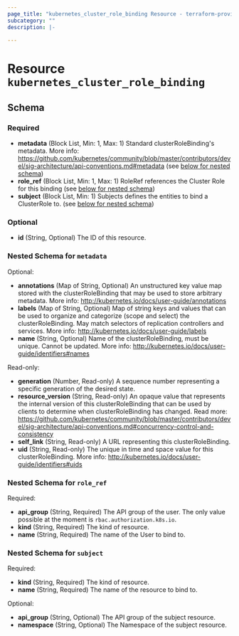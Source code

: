 ```yaml
---
page_title: "kubernetes_cluster_role_binding Resource - terraform-provider-kubernetes"
subcategory: ""
description: |-
  
---
```


# Resource `kubernetes_cluster_role_binding`





## Schema

### Required

- **metadata** (Block List, Min: 1, Max: 1) Standard clusterRoleBinding's metadata. More info: https://github.com/kubernetes/community/blob/master/contributors/devel/sig-architecture/api-conventions.md#metadata (see [below for nested schema](#nestedblock--metadata))
- **role_ref** (Block List, Min: 1, Max: 1) RoleRef references the Cluster Role for this binding (see [below for nested schema](#nestedblock--role_ref))
- **subject** (Block List, Min: 1) Subjects defines the entities to bind a ClusterRole to. (see [below for nested schema](#nestedblock--subject))

### Optional

- **id** (String, Optional) The ID of this resource.

<a id="nestedblock--metadata"></a>
### Nested Schema for `metadata`

Optional:

- **annotations** (Map of String, Optional) An unstructured key value map stored with the clusterRoleBinding that may be used to store arbitrary metadata. More info: http://kubernetes.io/docs/user-guide/annotations
- **labels** (Map of String, Optional) Map of string keys and values that can be used to organize and categorize (scope and select) the clusterRoleBinding. May match selectors of replication controllers and services. More info: http://kubernetes.io/docs/user-guide/labels
- **name** (String, Optional) Name of the clusterRoleBinding, must be unique. Cannot be updated. More info: http://kubernetes.io/docs/user-guide/identifiers#names

Read-only:

- **generation** (Number, Read-only) A sequence number representing a specific generation of the desired state.
- **resource_version** (String, Read-only) An opaque value that represents the internal version of this clusterRoleBinding that can be used by clients to determine when clusterRoleBinding has changed. Read more: https://github.com/kubernetes/community/blob/master/contributors/devel/sig-architecture/api-conventions.md#concurrency-control-and-consistency
- **self_link** (String, Read-only) A URL representing this clusterRoleBinding.
- **uid** (String, Read-only) The unique in time and space value for this clusterRoleBinding. More info: http://kubernetes.io/docs/user-guide/identifiers#uids


<a id="nestedblock--role_ref"></a>
### Nested Schema for `role_ref`

Required:

- **api_group** (String, Required) The API group of the user. The only value possible at the moment is `rbac.authorization.k8s.io`.
- **kind** (String, Required) The kind of resource.
- **name** (String, Required) The name of the User to bind to.


<a id="nestedblock--subject"></a>
### Nested Schema for `subject`

Required:

- **kind** (String, Required) The kind of resource.
- **name** (String, Required) The name of the resource to bind to.

Optional:

- **api_group** (String, Optional) The API group of the subject resource.
- **namespace** (String, Optional) The Namespace of the subject resource.


